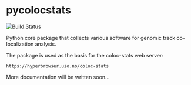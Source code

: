 # pycolocstats
[![Build Status](https://travis-ci.com/hyperbrowser/conglomerate.svg?token=5a8kk8Y7nJfxpqK6spqj&branch=master)](https://travis-ci.com/hyperbrowser/conglomerate)

Python core package that collects various software for genomic track co-localization analysis. 

The package is used as the basis for the coloc-stats web server: 

    https://hyperbrowser.uio.no/coloc-stats

More documentation will be written soon...
